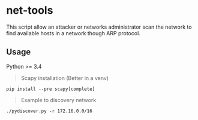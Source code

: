 # net-tools
This script allow an attacker or networks administrator scan the network to find available hosts in a network though ARP protocol.

## Usage
Python >= 3.4
> Scapy installation (Better in a venv)

`pip install --pre scapy[complete]`

> Example to discovery network

`./pydiscover.py -r 172.16.0.0/16`

